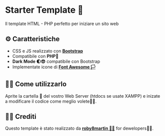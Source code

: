 # Starter Template 🏁

Il template HTML - PHP perfetto per iniziare un sito web


## ⚙️ Caratteristiche 

- CSS e JS realizzato con [**Bootstrap**](https://getbootstrap.com/docs/5.1/getting-started/introduction/)
- Compatibile con **PHP**🐘
- **Dark Mode 🌓😎** compatibile con Bootstrap
- Implementate icone di [**Font Awesome 🏳️**](https://fontawesome.com/v5.15/icons?d=gallery&p=2)

## 👨‍💻 Come utilizzarlo 

Aprite la cartella 📂 del vostro Web Server (htdocs se usate XAMPP) e inizate a modificare il codice come meglio volete👨‍💻.

## 🧑‍💻 Crediti

Questo template è stato realizzato da [**roby8martin 🧑‍💻**](https://github.com/roby8martin/starter-template) for dewelopers🧑‍💻.
